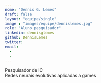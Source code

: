 ```yaml
---
nome: "Dennis G. Lemes"
draft: false
layout: "equipe/single"
image : "images/equipe/dennislemes.jpg"
role: "Aluno pesquisador"
linkedin: dennisglemes
github: DennisLemes
twitter: 
email:
  - 
  - 
---
```

Pesquisador de IC <br> Redes neurais evolutivas aplicadas a games

